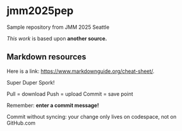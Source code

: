 # jmm2025pep
Sample repository from JMM 2025 Seattle


*This work* is based upon **another source.**

## Markdown resources

Here is a link: <https://www.markdownguide.org/cheat-sheet/>.

Super Duper Spork!

Pull = download
Push = upload
Commit = save point

Remember: **enter a commit message!**

Commit without syncing: your change only lives on codespace, not on GitHub.com